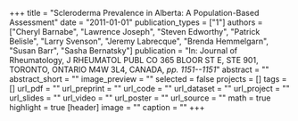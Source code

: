 +++
title = "Scleroderma Prevalence in Alberta: A Population-Based Assessment"
date = "2011-01-01"
publication_types = ["1"]
authors = ["Cheryl Barnabe", "Lawrence Joseph", "Steven Edworthy", "Patrick Belisle", "Larry Svenson", "Jeremy Labrecque", "Brenda Hemmelgarn", "Susan Barr", "Sasha Bernatsky"]
publication = "In: Journal of Rheumatology, J RHEUMATOL PUBL CO 365 BLOOR ST E, STE 901, TORONTO, ONTARIO M4W 3L4, CANADA, _pp. 1151--1151_"
abstract = ""
abstract_short = ""
image_preview = ""
selected = false
projects = []
tags = []
url_pdf = ""
url_preprint = ""
url_code = ""
url_dataset = ""
url_project = ""
url_slides = ""
url_video = ""
url_poster = ""
url_source = ""
math = true
highlight = true
[header]
image = ""
caption = ""
+++
